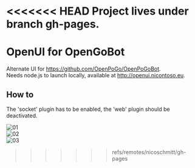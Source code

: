 <<<<<<< HEAD
Project lives under branch gh-pages.
=======
# OpenUI for OpenGoBot

Alternate UI for https://github.com/OpenPoGo/OpenPoGoBot.  
Needs node.js to launch locally, available at http://openui.nicontoso.eu.

## How to

The 'socket' plugin has to be enabled, the 'web' plugin should be deactivated.

![01](https://github.com/nicoschmitt/openui/blob/gh-pages/screenshots/01.png?raw=true)  
![02](https://github.com/nicoschmitt/openui/blob/gh-pages/screenshots/02.png?raw=true)  
![03](https://github.com/nicoschmitt/openui/blob/gh-pages/screenshots/03.png?raw=true)  
>>>>>>> refs/remotes/nicoschmitt/gh-pages
